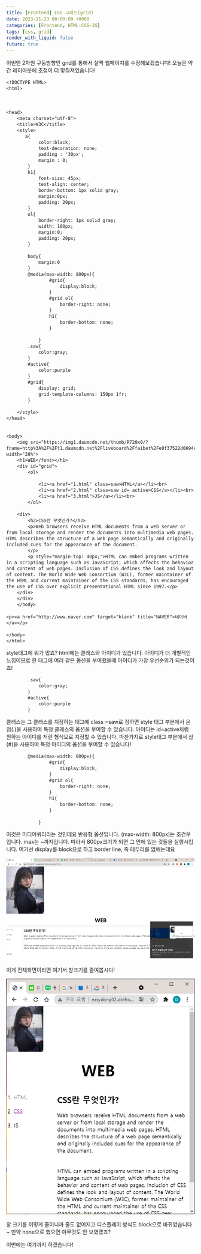 ```yaml
---
title: [Frontend] CSS 그리드(grid)
date: 2023-11-23 00:00:00 +0900
categories: [Frontend, HTML-CSS-JS]
tags: [css, grid]
render_with_liquid: false
future: true
---
```



이번엔 2차원 구동방향인 grid를 통해서 살짝 웹페이지를 수정해보겠습니다! 오늘은 약간 레이아웃에 초점이 더 맞춰져있습니다!

```
<!DOCTYPE HTML>
<html>



<head>
    <meta charset="utf-8">
    <title>W3C</title>
    <style>
       a{
            color:black;
            text-decoration: none;
            padding : '30px';
            margin : 0;
        }
        h1{
            font-size: 45px;
            text-align: center;
            border-bottom: 1px solid gray;
            margin:0px;
            padding: 20px;
        }
        ol{
            border-right: 1px solid gray;
            width: 100px;
            margin:0;
            padding: 20px;
        }
        
        body{
            margin:0
        }
        @media(max-width: 800px){
                #grid{
                    display:block;
                }
                #grid ol{
                    border-right: none;
                }
                h1{
                    border-bottom: none;
                }

            }
        .saw{
            color:gray;
        }
        #active{
            color:purple
        }
        #grid{
            display: grid;
            grid-template-columns: 150px 1fr;
        }

    </style>
</head>


<body>
    <img src="https://img1.daumcdn.net/thumb/R720x0/?fname=http%3A%2F%2Ft1.daumcdn.net%2Fliveboard%2Ffaibet%2Fe0f37522d0694c1b8cb2b7a1953b6929.jpg" width="20%">
    <h1>WEB</font></h1>
    <div id="grid">
        <ol>
    
            <li><a href="1.html" class=saw>HTML</a></li><br>
            <li><a href="2.html" class=saw id= active>CSS</a></li><br>
            <li><a href="3.html">JS</a></li><br>
        </ol>
    
    <div>
        <h2>CSS란 무엇인가?</h2>
        <p>Web browsers receive HTML documents from a web server or from local storage and render the documents into multimedia web pages. HTML describes the structure of a web page semantically and originally included cues for the appearance of the document.
        </p>
        <p style="margin-top: 40px;">HTML can embed programs written in a scripting language such as JavaScript, which affects the behavior and content of web pages. Inclusion of CSS defines the look and layout of content. The World Wide Web Consortium (W3C), former maintainer of the HTML and current maintainer of the CSS standards, has encouraged the use of CSS over explicit presentational HTML since 1997.</p>
    </div>
    </div>
    </body>

<p><a href="http://www.naver.com" target="blank" title="NAVER">네이버</a></p>

</body>
</html>
```

style태그에 뭐가 많죠? html에는 클래스와 아이디가 있습니다. 아이디가 더 개별적인 느낌이므로 한 태그에 여러 같은 옵션을 부여했을때 아이디가 가장 우선순위가 되는것이죠!

```
        .saw{
            color:gray;
        }
        #active{
            color:purple
        }
```

클래스는 그 클래스를 지정하는 태그에 class =saw로 정하면 style 태그 부분에서 온점(.)을 사용하여 특정 클래스의 옵션을 부여할 수 있습니다. 아이디는 id=active처럼 원하는 아이디를 저런 형식으로 지정할 수 있습니다. 마찬가지로 style태그 부분에서 샵(#)을 사용하여 특정 아이디의 옵션을 부여할 수 있습니다!

```
        @media(max-width: 800px){
                #grid{
                    display:block;
                }
                #grid ol{
                    border-right: none;
                }
                h1{
                    border-bottom: none;
                }

            }
```

이것은 미디어쿼리라는 것인데요 반응형 옵션입니다. (max-width: 800px)는 조건부입니다. max는 ~까지입니다. 따라서 800px크기가 되면 그 안에 있는 것들을 실행시킵니다. 여기선 display를 block으로 하고 border line, 즉 테두리를 없애는데요

![Desktop View](/assets/img/Frontend/HTML-CSS-JS/CSS-Grid/1.png)

이게 전체화면이라면 여기서 창크기를 줄여봅시다!

![Desktop View](/assets/img/Frontend/HTML-CSS-JS/CSS-Grid/2.png)

창 크기를 이렇게 줄이니까 줄도 없어지고 디스플레이 방식도 block으로 바뀌었습니다~ 만약 none으로 했으면 아무것도 안 보였겠죠?

이번에는 여기까지 하겠습니다!